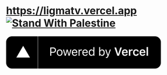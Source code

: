 # https://ligmatv.vercel.app [![Stand With Palestine](https://ligmatv.vercel.app/logo/badge.svg)](https://www.palgov.ps/en)
[![Powered by Vercel](https://raw.githubusercontent.com/LIGMATV/Home/main/logo/powered-by-vercel.svg)](https://vercel.com?utm_source=powered-by-vercel)
